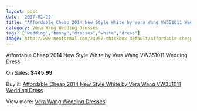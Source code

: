 ```yaml
---
layout: post
date: '2017-02-22'
title: "Affordable Cheap 2014 New Style White by Vera Wang VW351011 Wedding Dress"
category: Vera Wang Wedding Dresses
tags: ["wedding","bonny","dresses","white","dress"]
image: http://www.neoformal.com/24057-thickbox_default/affordable-cheap-2014-new-style-white-by-vera-wang-vw351011-wedding-dress.jpg
---
```

Affordable Cheap 2014 New Style White by Vera Wang VW351011 Wedding Dress

On Sales: **$445.99**
<a href="https://www.neoformal.com/en/vera-wang-wedding-dresses-2014/8145-affordable-cheap-2014-new-style-white-by-vera-wang-vw351011-wedding-dress.html"><amp-img layout="responsive" width="600" height="600" src="//www.neoformal.com/24057-thickbox_default/affordable-cheap-2014-new-style-white-by-vera-wang-vw351011-wedding-dress.jpg" alt="Affordable Cheap 2014 New Style White by Vera Wang VW351011 Wedding Dress 0" /></a>
<a href="https://www.neoformal.com/en/vera-wang-wedding-dresses-2014/8145-affordable-cheap-2014-new-style-white-by-vera-wang-vw351011-wedding-dress.html"><amp-img layout="responsive" width="600" height="600" src="//www.neoformal.com/24058-thickbox_default/affordable-cheap-2014-new-style-white-by-vera-wang-vw351011-wedding-dress.jpg" alt="Affordable Cheap 2014 New Style White by Vera Wang VW351011 Wedding Dress 1" /></a>

Buy it: [Affordable Cheap 2014 New Style White by Vera Wang VW351011 Wedding Dress](https://www.neoformal.com/en/vera-wang-wedding-dresses-2014/8145-affordable-cheap-2014-new-style-white-by-vera-wang-vw351011-wedding-dress.html "Affordable Cheap 2014 New Style White by Vera Wang VW351011 Wedding Dress")

View more: [Vera Wang Wedding Dresses](https://www.neoformal.com/en/134-vera-wang-wedding-dresses-2014 "Vera Wang Wedding Dresses")